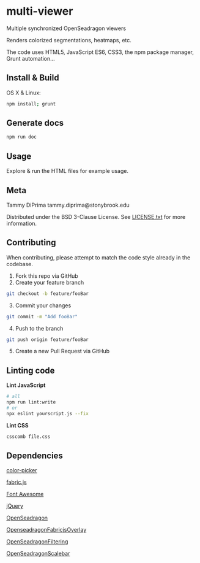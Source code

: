 # multi-viewer

Multiple synchronized OpenSeadragon viewers

Renders colorized segmentations, heatmaps, etc.

The code uses HTML5, JavaScript ES6, CSS3, the npm package manager, Grunt automation...

<!-- Segmentation layer color ordering:<br>
![](images/color-ordering.png) -->

## Install & Build

OS X & Linux:

```sh
npm install; grunt
```

## Generate docs

```sh
npm run doc
```

## Usage

Explore & run the HTML files for example usage.

## Meta

Tammy DiPrima tammy.diprima&#64;stonybrook.edu

Distributed under the BSD 3-Clause License. See [LICENSE.txt](LICENSE.txt) for more information.

## Contributing

When contributing, please attempt to match the code style already in the codebase.

1. Fork this repo via GitHub
2. Create your feature branch

```sh
git checkout -b feature/fooBar
```

3. Commit your changes

```sh
git commit -m "Add fooBar"
```

4. Push to the branch

```sh
git push origin feature/fooBar
```

5. Create a new Pull Request via GitHub

## Linting code

**Lint JavaScript**

```sh
# all
npm run lint:write
# or
npx eslint yourscript.js --fix
```

**Lint CSS**

```sh
csscomb file.css
```

## Dependencies

[color-picker](https://github.com/taufik-nurrohman/color-picker/releases/tag/v2.2.4)

[fabric.js](https://github.com/fabricjs/fabric.js/releases/tag/v521)

[Font Awesome](https://use.fontawesome.com/releases/v5.15.3/fontawesome-free-5.15.3-web.zip)

[jQuery](https://code.jquery.com/jquery-3.5.1.min.js)


[OpenSeadragon](https://github.com/openseadragon/openseadragon/releases/tag/v2.4.2)

[OpenseadragonFabricjsOverlay](https://github.com/tdiprima/OpenseadragonFabricjsOverlay)

[OpenSeadragonFiltering](https://github.com/usnistgov/OpenSeadragonFiltering)

[OpenSeadragonScalebar
](https://github.com/usnistgov/OpenSeadragonScalebar)
